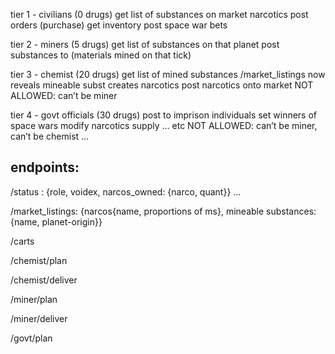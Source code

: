 tier 1 - civilians (0 drugs)
get list of substances on market narcotics
post orders (purchase)
get inventory
post space war bets

tier 2 - miners (5 drugs)
get list of substances on that planet
post substances to (materials mined on that tick)

tier 3 - chemist (20 drugs)
get list of mined substances 
/market_listings now reveals mineable subst
creates narcotics
post narcotics onto market
NOT ALLOWED: can’t be miner

tier 4 - govt officials (30 drugs)
post to imprison individuals
set winners of space wars
modify narcotics supply … etc
NOT ALLOWED: can’t be miner, can’t be chemist …  

## endpoints: 

/status : {role, voidex, narcos_owned: {narco, quant}} …

/market_listings: {narcos{name, proportions of ms}, mineable substances:{name, planet-origin}}

/carts

/chemist/plan

/chemist/deliver

/miner/plan

/miner/deliver

/govt/plan

